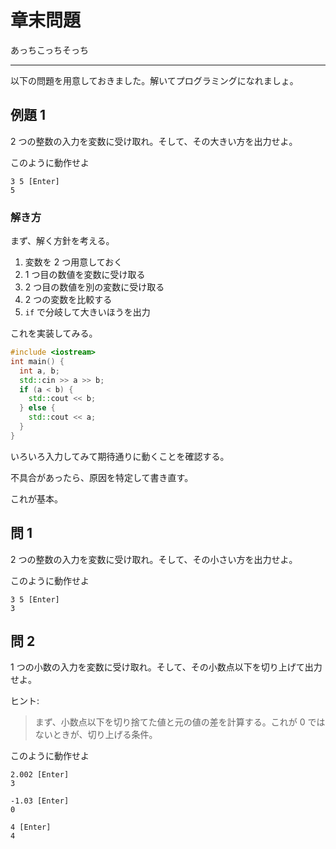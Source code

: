 # 章末問題

あっちこっちそっち

---

以下の問題を用意しておきました。解いてプログラミングになれましょ。


## 例題 1

2 つの整数の入力を変数に受け取れ。そして、その大きい方を出力せよ。

このように動作せよ

```
3 5 [Enter]
5
```

### 解き方

まず、解く方針を考える。

1. 変数を 2 つ用意しておく
2. 1 つ目の数値を変数に受け取る
3. 2 つ目の数値を別の変数に受け取る
4. 2 つの変数を比較する
5. `if` で分岐して大きいほうを出力

これを実装してみる。

```cpp
#include <iostream>
int main() {
  int a, b;
  std::cin >> a >> b;
  if (a < b) {
    std::cout << b;
  } else {
    std::cout << a;
  }
}
```

いろいろ入力してみて期待通りに動くことを確認する。

不具合があったら、原因を特定して書き直す。

これが基本。

## 問 1

2 つの整数の入力を変数に受け取れ。そして、その小さい方を出力せよ。

このように動作せよ

```
3 5 [Enter]
3
```


## 問 2

1 つの小数の入力を変数に受け取れ。そして、その小数点以下を切り上げて出力せよ。

ヒント:
> まず、小数点以下を切り捨てた値と元の値の差を計算する。これが 0 ではないときが、切り上げる条件。

このように動作せよ

```
2.002 [Enter]
3

-1.03 [Enter]
0

4 [Enter]
4
```

